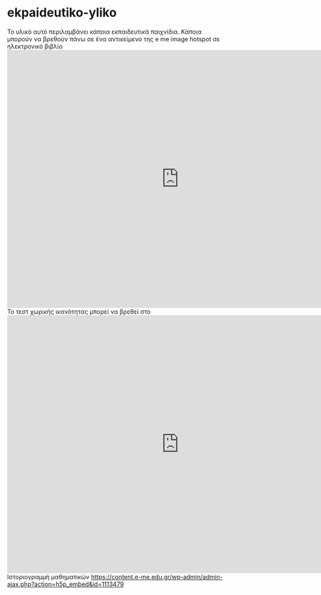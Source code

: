 # ekpaideutiko-yliko
Το υλικό αυτό περιλαμβάνει κάποια εκπαιδευτικά παιχνίδια.
Κάποια μπορούν να βρεθούν πάνω σε ένα αντικείμενο της e me image hotspot σε ηλεκτρονικό βιβλίο <iframe src="https://content.e-me.edu.gr/wp-admin/admin-ajax.php?action=h5p_embed&id=1310478" width="800" height="600" frameborder="0" allowfullscreen="allowfullscreen"></iframe><script src="https://content.e-me.edu.gr/wp-content/plugins/h5p/h5p-php-library/js/h5p-resizer.js" charset="UTF-8"></script>
Το τεστ χωρικής ικανότητας μπορεί να βρεθεί στο <iframe src="https://content.e-me.edu.gr/wp-admin/admin-ajax.php?action=h5p_embed&id=780385" width="800" height="600" frameborder="0" allowfullscreen="allowfullscreen"></iframe><script src="https://content.e-me.edu.gr/wp-content/plugins/h5p/h5p-php-library/js/h5p-resizer.js" charset="UTF-8"></script>
Ιστοριογραμμή μαθηματικών https://content.e-me.edu.gr/wp-admin/admin-ajax.php?action=h5p_embed&id=1113479 

